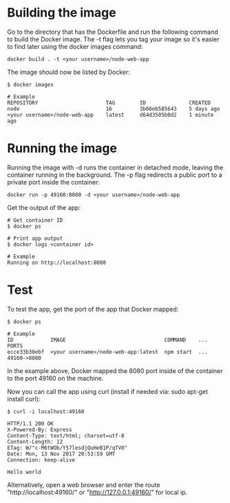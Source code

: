 # Building the image

Go to the directory that has the Dockerfile and run the following command to build the Docker image. The -t flag lets you tag your image so it's easier to find later using the docker images command:

```
docker build . -t <your username>/node-web-app
```

The image should now be listed by Docker:
```
$ docker images

# Example
REPOSITORY                      TAG        ID              CREATED
node                            16         3b66eb585643    5 days ago
<your username>/node-web-app    latest     d64d3505b0d2    1 minute ago
```

# Running the image

Running the image with -d runs the container in detached mode, leaving the container running in the background. The -p flag redirects a public port to a private port inside the container:

```
docker run -p 49160:8080 -d <your username>/node-web-app
```

Get the output of the app:

```
# Get container ID
$ docker ps

# Print app output
$ docker logs <container id>

# Example
Running on http://localhost:8080
```

# Test

To test the app, get the port of the app that Docker mapped:

```
$ docker ps

# Example
ID            IMAGE                                COMMAND    ...   PORTS
ecce33b30ebf  <your username>/node-web-app:latest  npm start  ...   49160->8080
```

In the example above, Docker mapped the 8080 port inside of the container to the port 49160 on the machine.

Now you can call the app using curl (install if needed via: sudo apt-get install curl):

```
$ curl -i localhost:49160

HTTP/1.1 200 OK
X-Powered-By: Express
Content-Type: text/html; charset=utf-8
Content-Length: 12
ETag: W/"c-M6tWOb/Y57lesdjQuHeB1P/qTV0"
Date: Mon, 13 Nov 2017 20:53:59 GMT
Connection: keep-alive

Hello world
```

Alternatively, open a web browser and enter the route "http://localhost:49160/" or "http://127.0.0.1:49160/" for local ip.